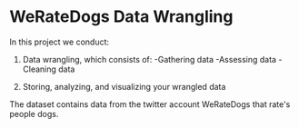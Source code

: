 # WeRateDogs Data Wrangling

In this project we conduct:

1) Data wrangling, which consists of:
   -Gathering data
   -Assessing data
   -Cleaning data

2) Storing, analyzing, and visualizing your wrangled data

The dataset contains data from the twitter account WeRateDogs that rate's people dogs.

